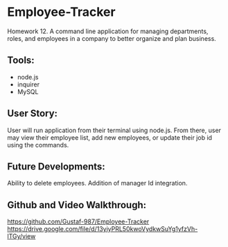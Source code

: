 # Employee-Tracker
Homework 12. A command line application for managing departments, roles, and employees in a company to better organize and plan business.

## Tools:
* node.js
* inquirer
* MySQL

## User Story:
User will run application from their terminal using node.js. From there, user may view their employee list, add new employees, or update their job id using the commands.

## Future Developments:
Ability to delete employees. Addition of manager Id integration. 

## Github and Video Walkthrough:
https://github.com/Gustaf-987/Employee-Tracker
<br>
https://drive.google.com/file/d/13yiyPRL50kwoVydkwSuYg1yfzVh-lTGy/view
